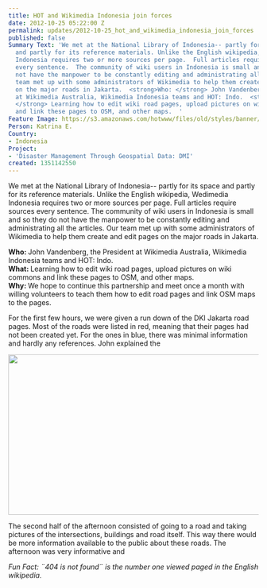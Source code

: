 ```yaml
---
title: HOT and Wikimedia Indonesia join forces
date: 2012-10-25 05:22:00 Z
permalink: updates/2012-10-25_hot_and_wikimedia_indonesia_join_forces
published: false
Summary Text: 'We met at the National Library of Indonesia-- partly for its space
  and partly for its reference materials. Unlike the English wikipedia, Wedimedia
  Indonesia requires two or more sources per page.  Full articles require sources
  every sentence.  The community of wiki users in Indonesia is small and so they do
  not have the manpower to be constantly editing and administrating all the articles.  Our
  team met up with some administrators of Wikimedia to help them create and edit pages
  on the major roads in Jakarta.  <strong>Who: </strong> John Vandenberg, the President
  at Wikimedia Australia, Wikimedia Indonesia teams and HOT: Indo.  <strong>What:
  </strong> Learning how to edit wiki road pages, upload pictures on wiki commons
  and link these pages to OSM, and other maps.  '
Feature Image: https://s3.amazonaws.com/hotwww/files/old/styles/banner/public/Selection_115.png
Person: Katrina E.
Country:
- Indonesia
Project:
- 'Disaster Management Through Geospatial Data: DMI'
created: 1351142550
---
```


<p>We met at the National Library of Indonesia-- partly for its space and partly for its reference materials. Unlike the English wikipedia, Wedimedia Indonesia requires two or more sources per page. Full articles require sources every sentence. The community of wiki users in Indonesia is small and so they do not have the manpower to be constantly editing and administrating all the articles. Our team met up with some administrators of Wikimedia to help them create and edit pages on the major roads in Jakarta.</p><p><strong>Who: </strong> John Vandenberg, the President at Wikimedia Australia, Wikimedia Indonesia teams and HOT: Indo. <br><strong>What: </strong> Learning how to edit wiki road pages, upload pictures on wiki commons and link these pages to OSM, and other maps. <br><strong>Why: </strong> We hope to continue this partnership and meet once a month with willing volunteers to teach them how to edit road pages and link OSM maps to the pages.</p><p>For the first few hours, we were given a run down of the DKI Jakarta road pages. Most of the roads were listed in red, meaning that their pages had not been created yet. For the ones in blue, there was minimal information and hardly any references. John explained the</p><p><img src="https://s3.amazonaws.com/hotwww/files/old/Selection_115_0.png" alt="" style="width:780px;height:323px"></p><p>The second half of the afternoon consisted of going to a road and taking pictures of the intersections, buildings and road itself. This way there would be more information available to the public about these roads. The afternoon was very informative and</p><p><em>Fun Fact: ¨404 is not found¨ is the number one viewed paged in the English wikipedia. </em></p>
